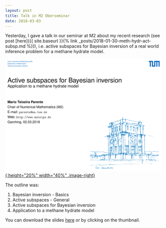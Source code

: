 ```yaml
---
layout: post
title: Talk in M2 Oberseminar
date: 2018-03-03
---
```

<style type="text/css">
.image-right {
  display: block;
  margin-left: 3%;
  margin-right: auto;
	margin-bottom: 3%;
  float: right;
	border: 1px solid black;
}
</style>
Yesterday, I gave a talk in our seminar at M2 about my recent research (see post [here]({{ site.baseurl }}{% link _posts/2018-01-30-meth-hydr-act-subsp.md %})), i.e. active subspaces for Bayesian inversion of a real world inference problem for a methane hydrate model.

[![Slides](/assets/images/thumbnail-talk-obersem.png){:height="20%" width="40%" .image-right}](/assets/files/talk-obersem.pdf)

The outline was:
1. Bayesian inversion - Basics
2. Active subspaces - General
3. Active subspaces for Bayesian inversion
4. Application to a methane hydrate model

You can download the slides [here](/assets/files/talk-obersem.pdf) or by clicking on the thumbnail.
